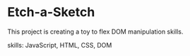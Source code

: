 # Etch-a-Sketch

This project is creating a toy to flex DOM manipulation skills.

skills: JavaScript, HTML, CSS, DOM